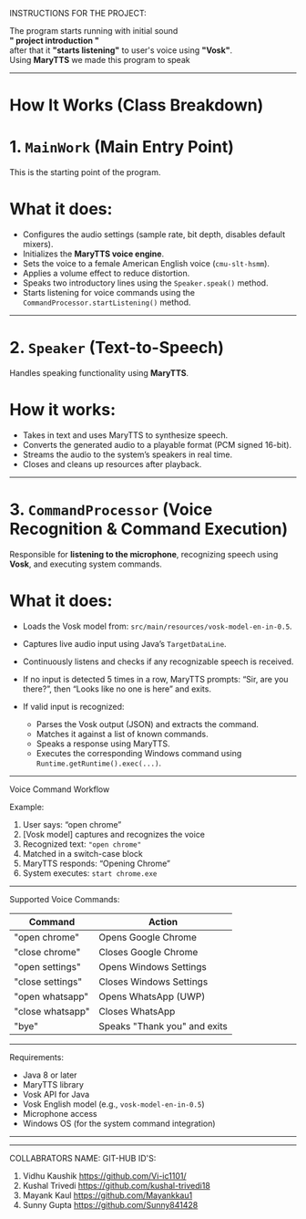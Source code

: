 INSTRUCTIONS FOR THE PROJECT:

The program starts running with initial sound<br>
**" project introduction "** <br>
after that it **"starts listening"** to user's voice using **"Vosk"**.<br>
Using **MaryTTS** we made this program to speak 
_____________________________________________________________________________________________________________________________________________
# How It Works (Class Breakdown)

# 1. `MainWork` (Main Entry Point)

This is the starting point of the program.

# What it does:

* Configures the audio settings (sample rate, bit depth, disables default mixers).
* Initializes the **MaryTTS voice engine**.
* Sets the voice to a female American English voice (`cmu-slt-hsmm`).
* Applies a volume effect to reduce distortion.
* Speaks two introductory lines using the `Speaker.speak()` method.
* Starts listening for voice commands using the `CommandProcessor.startListening()` method.

---

# 2. `Speaker` (Text-to-Speech)

Handles speaking functionality using **MaryTTS**.

# How it works:

* Takes in text and uses MaryTTS to synthesize speech.
* Converts the generated audio to a playable format (PCM signed 16-bit).
* Streams the audio to the system’s speakers in real time.
* Closes and cleans up resources after playback.

---

# 3. `CommandProcessor` (Voice Recognition & Command Execution)

Responsible for **listening to the microphone**, recognizing speech using **Vosk**, and executing system commands.

# What it does:

* Loads the Vosk model from: `src/main/resources/vosk-model-en-in-0.5`.
* Captures live audio input using Java’s `TargetDataLine`.
* Continuously listens and checks if any recognizable speech is received.
* If no input is detected 5 times in a row, MaryTTS prompts: “Sir, are you there?”, then “Looks like no one is here” and exits.
* If valid input is recognized:

  * Parses the Vosk output (JSON) and extracts the command.
  * Matches it against a list of known commands.
  * Speaks a response using MaryTTS.
  * Executes the corresponding Windows command using `Runtime.getRuntime().exec(...)`.

---

 Voice Command Workflow

 Example:

1. User says: “open chrome”
2. [Vosk model] captures and recognizes the voice
3. Recognized text: `"open chrome"`
4. Matched in a switch-case block
5. MaryTTS responds: “Opening Chrome”
6. System executes: `start chrome.exe`

---

 Supported Voice Commands:

| Command          | Action                       |
| ---------------- | ---------------------------- |
| "open chrome"    | Opens Google Chrome          |
| "close chrome"   | Closes Google Chrome         |
| "open settings"  | Opens Windows Settings       |
| "close settings" | Closes Windows Settings      |
| "open whatsapp"  | Opens WhatsApp (UWP)         |
| "close whatsapp" | Closes WhatsApp              |
| "bye"            | Speaks "Thank you" and exits |

---

 Requirements:

* Java 8 or later
* MaryTTS library
* Vosk API for Java
* Vosk English model (e.g., `vosk-model-en-in-0.5`)
* Microphone access
* Windows OS (for the system command integration)

---




-------------------------------------------------------------------------------------------------------------------------------------------
COLLABRATORS NAME:              GIT-HUB ID'S:
1. Vidhu Kaushik                https://github.com/Vi-ic1101/
2. Kushal Trivedi               https://github.com/kushal-trivedi18
3. Mayank Kaul                  https://github.com/Mayankkau1
4. Sunny Gupta                  https://github.com/Sunny841428

